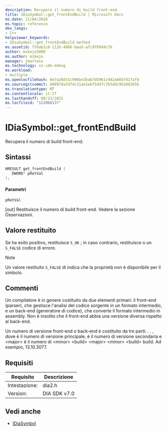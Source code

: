 ```yaml
---
description: Recupera il numero di build front-end.
title: IDiaSymbol::get_frontEndBuild | Microsoft Docs
ms.date: 11/04/2016
ms.topic: reference
dev_langs:
- C++
helpviewer_keywords:
- IDiaSymbol::get_frontEndBuild method
ms.assetid: f7dab1c6-112b-4966-baa5-afc976949c76
author: mikejo5000
ms.author: mikejo
manager: jmartens
ms.technology: vs-ide-debug
ms.workload:
- multiple
ms.openlocfilehash: 0e7a26831c996be3bab7d5961c942a66bf417af4
ms.sourcegitcommit: 68897da7d74c31ae1ebf5d47c7b5ddc9b108265b
ms.translationtype: MT
ms.contentlocale: it-IT
ms.lasthandoff: 08/13/2021
ms.locfileid: "122066137"
---
```

# <a name="idiasymbolget_frontendbuild"></a>IDiaSymbol::get_frontEndBuild
Recupera il numero di build front-end.

## <a name="syntax"></a>Sintassi

```C++
HRESULT get_frontEndBuild ( 
   DWORD* pRetVal
);
```

#### <a name="parameters"></a>Parametri
 `pRetVal`

[out] Restituisce il numero di build front-end. Vedere la sezione Osservazioni.

## <a name="return-value"></a>Valore restituito
 Se ha esito positivo, restituisce `S_OK` ; in caso contrario, restituisce o un `S_FALSE` codice di errore.

> [!NOTE]
> Un valore restituito `S_FALSE` di indica che la proprietà non è disponibile per il simbolo.

## <a name="remarks"></a>Commenti
 Un compilatore è in genere costituito da due elementi primari: il front-end (parser), che gestisce l'analisi del codice sorgente in un formato intermedio, e un back-end (generatore di codice), che converte il formato intermedio in assembly. Non è insolito che il front-end abbia una versione diversa rispetto al back-end.

 Un numero di versione front-end o back-end è costituito da tre parti: . . , dove è il numero di versione principale, è il numero di versione secondaria e \<major> è il numero di \<minor> \<build> \<major> \<minor> \<build> build. Ad esempio, 13.10.3077.

## <a name="requirements"></a>Requisiti

|Requisito|Descrizione|
|-----------------|-----------------|
|Intestazione:|dia2.h|
|Version:|DIA SDK v7.0|

## <a name="see-also"></a>Vedi anche
- [IDiaSymbol](../../debugger/debug-interface-access/idiasymbol.md)
